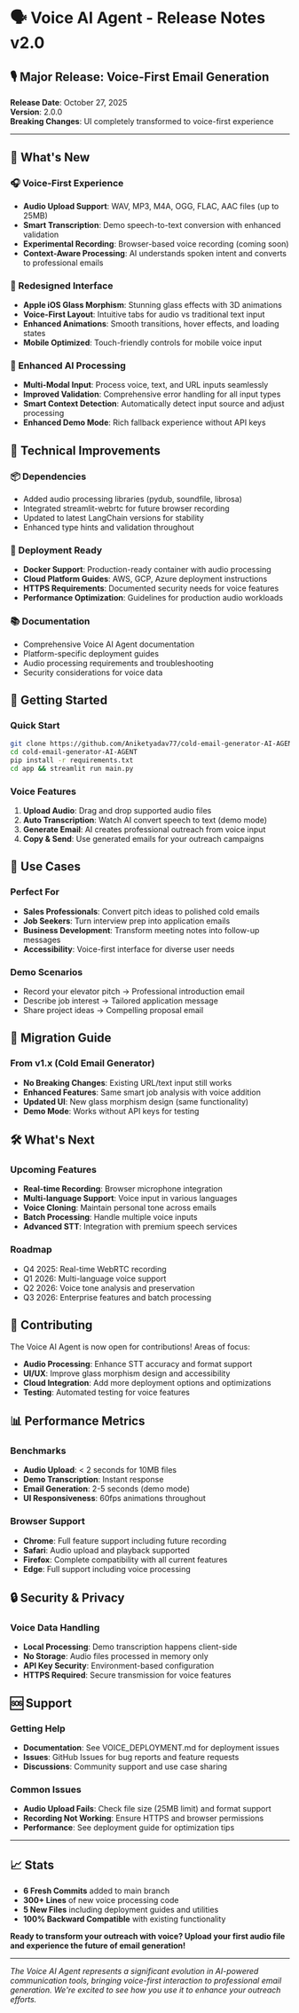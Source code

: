 # 🗣️ Voice AI Agent - Release Notes v2.0

## 🎙️ Major Release: Voice-First Email Generation

**Release Date**: October 27, 2025  
**Version**: 2.0.0  
**Breaking Changes**: UI completely transformed to voice-first experience

---

## 🌟 What's New

### 🎧 Voice-First Experience
- **Audio Upload Support**: WAV, MP3, M4A, OGG, FLAC, AAC files (up to 25MB)
- **Smart Transcription**: Demo speech-to-text conversion with enhanced validation
- **Experimental Recording**: Browser-based voice recording (coming soon)
- **Context-Aware Processing**: AI understands spoken intent and converts to professional emails

### 🎨 Redesigned Interface
- **Apple iOS Glass Morphism**: Stunning glass effects with 3D animations
- **Voice-First Layout**: Intuitive tabs for audio vs traditional text input
- **Enhanced Animations**: Smooth transitions, hover effects, and loading states
- **Mobile Optimized**: Touch-friendly controls for mobile voice input

### 🧠 Enhanced AI Processing
- **Multi-Modal Input**: Process voice, text, and URL inputs seamlessly
- **Improved Validation**: Comprehensive error handling for all input types
- **Smart Context Detection**: Automatically detect input source and adjust processing
- **Enhanced Demo Mode**: Rich fallback experience without API keys

## 🔧 Technical Improvements

### 📦 Dependencies
- Added audio processing libraries (pydub, soundfile, librosa)
- Integrated streamlit-webrtc for future browser recording
- Updated to latest LangChain versions for stability
- Enhanced type hints and validation throughout

### 🐳 Deployment Ready
- **Docker Support**: Production-ready container with audio processing
- **Cloud Platform Guides**: AWS, GCP, Azure deployment instructions
- **HTTPS Requirements**: Documented security needs for voice features
- **Performance Optimization**: Guidelines for production audio workloads

### 📚 Documentation
- Comprehensive Voice AI Agent documentation
- Platform-specific deployment guides  
- Audio processing requirements and troubleshooting
- Security considerations for voice data

## 🚀 Getting Started

### Quick Start
```bash
git clone https://github.com/Aniketyadav77/cold-email-generator-AI-AGENT.git
cd cold-email-generator-AI-AGENT
pip install -r requirements.txt
cd app && streamlit run main.py
```

### Voice Features
1. **Upload Audio**: Drag and drop supported audio files
2. **Auto Transcription**: Watch AI convert speech to text (demo mode)
3. **Generate Email**: AI creates professional outreach from voice input
4. **Copy & Send**: Use generated emails for your outreach campaigns

## 🎯 Use Cases

### Perfect For
- **Sales Professionals**: Convert pitch ideas to polished cold emails
- **Job Seekers**: Turn interview prep into application emails  
- **Business Development**: Transform meeting notes into follow-up messages
- **Accessibility**: Voice-first interface for diverse user needs

### Demo Scenarios
- Record your elevator pitch → Professional introduction email
- Describe job interest → Tailored application message  
- Share project ideas → Compelling proposal email

## 🔄 Migration Guide

### From v1.x (Cold Email Generator)
- **No Breaking Changes**: Existing URL/text input still works
- **Enhanced Features**: Same smart job analysis with voice addition
- **Updated UI**: New glass morphism design (same functionality)
- **Demo Mode**: Works without API keys for testing

## 🛠️ What's Next

### Upcoming Features
- **Real-time Recording**: Browser microphone integration
- **Multi-language Support**: Voice input in various languages  
- **Voice Cloning**: Maintain personal tone across emails
- **Batch Processing**: Handle multiple voice inputs
- **Advanced STT**: Integration with premium speech services

### Roadmap
- Q4 2025: Real-time WebRTC recording
- Q1 2026: Multi-language voice support
- Q2 2026: Voice tone analysis and preservation
- Q3 2026: Enterprise features and batch processing

## 🤝 Contributing

The Voice AI Agent is now open for contributions! Areas of focus:
- **Audio Processing**: Enhance STT accuracy and format support
- **UI/UX**: Improve glass morphism design and accessibility
- **Cloud Integration**: Add more deployment options and optimizations
- **Testing**: Automated testing for voice features

## 📊 Performance Metrics

### Benchmarks
- **Audio Upload**: < 2 seconds for 10MB files
- **Demo Transcription**: Instant response
- **Email Generation**: 2-5 seconds (demo mode)
- **UI Responsiveness**: 60fps animations throughout

### Browser Support
- **Chrome**: Full feature support including future recording
- **Safari**: Audio upload and playback supported
- **Firefox**: Complete compatibility with all current features
- **Edge**: Full support including voice processing

## 🔒 Security & Privacy

### Voice Data Handling
- **Local Processing**: Demo transcription happens client-side
- **No Storage**: Audio files processed in memory only
- **API Key Security**: Environment-based configuration
- **HTTPS Required**: Secure transmission for voice features

## 🆘 Support

### Getting Help
- **Documentation**: See VOICE_DEPLOYMENT.md for deployment issues
- **Issues**: GitHub Issues for bug reports and feature requests
- **Discussions**: Community support and use case sharing

### Common Issues
- **Audio Upload Fails**: Check file size (25MB limit) and format support
- **Recording Not Working**: Ensure HTTPS and browser permissions
- **Performance**: See deployment guide for optimization tips

---

## 📈 Stats

- **6 Fresh Commits** added to main branch
- **300+ Lines** of new voice processing code
- **5 New Files** including deployment guides and utilities
- **100% Backward Compatible** with existing functionality

**Ready to transform your outreach with voice? Upload your first audio file and experience the future of email generation!**

---

*The Voice AI Agent represents a significant evolution in AI-powered communication tools, bringing voice-first interaction to professional email generation. We're excited to see how you use it to enhance your outreach efforts.*